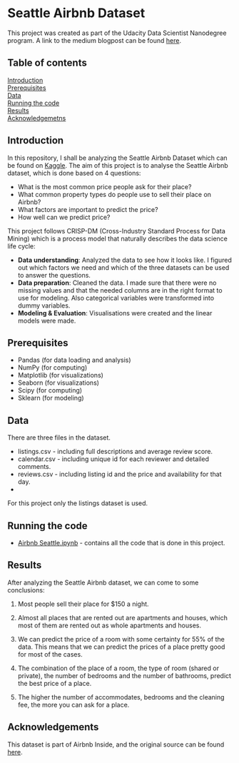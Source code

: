 # Seattle Airbnb Dataset
This project was created as part of the Udacity Data Scientist Nanodegree program. A link to the medium blogpost can be found [here](https://medium.com/@anniekhegeman/exploring-seattle-airbnb-data-5bb6c8d6a64).

## Table of contents
[Introduction](#Introduction) <br />
[Prerequisites](#Prerequisites) <br />
[Data](#Data) <br />
[Running the code](#Running_the_code) <br />
[Results](#Results) <br />
[Acknowledgemetns](#Acknowledgements) <br />

## Introduction
In this repository, I shall be analyzing the Seattle Airbnb Dataset which can be found on [Kaggle](https://www.kaggle.com/airbnb/seattle). The aim of this project is to analyse the Seattle Airbnb dataset, which is done based on 4 questions:
- What is the most common price people ask for their place?
- What common property types do people use to sell their place on Airbnb?
- What factors are important to predict the price?
- How well can we predict price?

This project follows CRISP-DM (Cross-Industry Standard Process for Data Mining) which is a process model that naturally describes the data science life cycle:
- **Data understanding**: Analyzed the data to see how it looks like. I figured out which factors we need and which of the three datasets can be used to answer the questions.
- **Data preparation**: Cleaned the data. I made sure that there were no missing values and that the needed columns are in the right format to use for modeling. Also categorical variables were transformed into dummy variables.
- **Modeling & Evaluation**: Visualisations were created and the linear models were made. 

## Prerequisites
- Pandas (for data loading and analysis)
- NumPy (for computing)
- Matplotlib (for visualizations)
- Seaborn (for visualizations)
- Scipy (for computing)
- Sklearn (for modeling)

## Data
There are three files in the dataset.

- listings.csv - including full descriptions and average review score.
- calendar.csv - including unique id for each reviewer and detailed comments.
- reviews.csv - including listing id and the price and availability for that day.
- 
For this project only the listings dataset is used.

## Running the code
- [Airbnb Seattle.ipynb](https://github.com/AnniekHegeman/Seattle-Airbnb-Dataset/blob/main/Airbnb%20Seattle.ipynb) - contains all the code that is done in this project.


## Results
After analyzing the Seattle Airbnb dataset, we can come to some conclusions:

1. Most people sell their place for $150 a night.

2. Almost all places that are rented out are apartments and houses, which most of them are rented out as whole apartments and houses.

3. We can predict the price of a room with some certainty for 55% of the data. This means that we can predict the prices of a place pretty good for most of the cases.

4. The combination of the place of a room, the type of room (shared or private), the number of bedrooms and the number of bathrooms, predict the best price of a place.

5. The higher the number of accommodates, bedrooms and the cleaning fee, the more you can ask for a place.


## Acknowledgements
This dataset is part of Airbnb Inside, and the original source can be found [here](http://insideairbnb.com/get-the-data.html).
